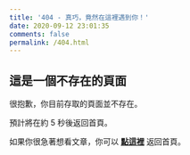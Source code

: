 ```yaml
---
title: '404 - 真巧，竟然在這裡遇到你！'
date: 2020-09-12 23:01:35
comments: false
permalink: /404.html
---
```


<!-- markdownlint-disable MD039 MD033 -->

## 這是一個不存在的頁面

很抱歉，你目前存取的頁面並不存在。

預計將在約 <span id="timeout">5</span> 秒後返回首頁。

如果你很急著想看文章，你可以 **[點這裡](https://oscarada87.github.io/)** 返回首頁。

<script>
let countTime = 5;

function count() {
  
  document.getElementById('timeout').textContent = countTime;
  countTime -= 1;
  if(countTime === 0){
    location.href = 'https://oscarada87.github.io/';
  }
  setTimeout(() => {
    count();
  }, 1000);
}

count();
</script>